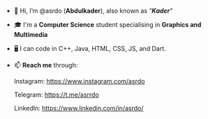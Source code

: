 - 👋 Hi, I’m @asrdo (**Abdulkader**), also known as *"**Kader**"*
- 🎓 I'm a **Computer Science** student specialising in **Graphics and Multimedia**
- 🖥 I can code in C++, Java, HTML, CSS, JS, and Dart.
- 📫 **Reach me** through:

    Instagram: https://www.instagram.com/asrdo
    
    Telegram: https://t.me/asrrdo
    
    LinkedIn: https://www.linkedin.com/in/asrdo/
